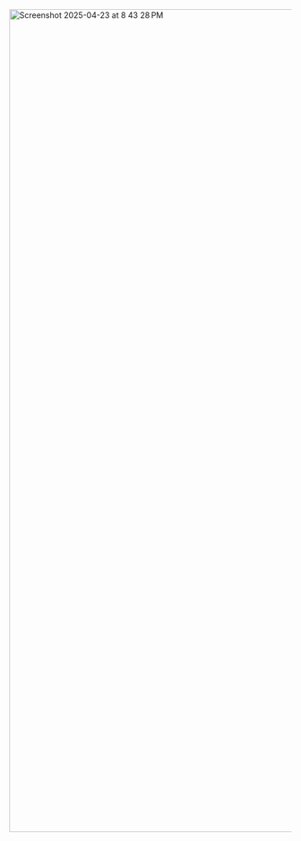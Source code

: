<img width="1470" alt="Screenshot 2025-04-23 at 8 43 28 PM" src="https://github.com/user-attachments/assets/03a18bb0-6898-4cb5-87e1-798803167b14" />
